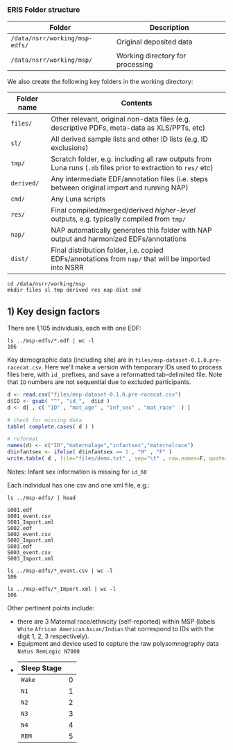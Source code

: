 ### ERIS Folder structure

| Folder | Description |
|----|----|
| `/data/nsrr/working/msp-edfs/` | Original deposited data |
| `/data/nsrr/working/msp/` | Working directory for processing |

We also create the following key folders in the working directory:

| Folder name | Contents |
|----|----|
| `files/` | Other relevant, original non-data files (e.g. descriptive PDFs, meta-data as XLS/PPTs, etc) |
| `sl/` | All derived sample lists and other ID lists (e.g. ID exclusions) | 
| `tmp/` | Scratch folder, e.g. including all raw outputs from Luna runs (`.db` files prior to extraction to `res/` etc) |
| `derived/` | Any intermediate EDF/annotation files (i.e. steps between original import and running NAP) |  
| `cmd/` | Any Luna scripts |
| `res/` | Final compiled/merged/derived _higher-level_ outputs, e.g. typically compiled from `tmp/` |  
| `nap/` | NAP automatically generates this folder with NAP output and harmonized EDFs/annotations
| `dist/` | Final distribution folder, i.e. copied EDFs/annotations from `nap/` that will be imported into NSRR |

```
cd /data/nsrr/working/msp
mkdir files sl tmp derived res nap dist cmd
```

## 1) Key design factors


There are 1,105 individuals, each with one EDF:

```
ls ../msp-edfs/*.edf | wc -l
106
```
Key demographic data (including site) are in
`files/msp-dataset-0.1.0.pre-racecat.csv`. Here we'll
make a version with temporary IDs used to process files here, with
`id_` prefixes, and save a reformatted tab-delimited file.
Note that `ID` numbers are not sequential due to excluded participants.
```R
d <- read.csv("files/msp-dataset-0.1.0.pre-racecat.csv")
d$ID <- gsub( "^", "id_",  d$id ) 
d <- d[ , c( "ID" , "mat_age" , "inf_sex" , "mat_race"  ) ]

# check for missing data
table( complete.cases( d ) )

# reformat
names(d) <- c("ID","maternalage","infantsex","maternalrace") 
d$infantsex <- ifelse( d$infantsex == 1 , "M" , "F" )
write.table( d , file="files/demo.txt" , sep="\t" , row.names=F, quote=F, col.names=T )
```
Notes: Infant sex information is missing for `id_60`

Each individual has one csv and one xml file, e.g.:
```
ls ../msp-edfs/ | head
```
```
S001.edf
S001_event.csv
S001_Import.xml
S002.edf
S002_event.csv
S002_Import.xml
S003.edf
S003_event.csv
S003_Import.xml
```
```
ls ../msp-edfs/*_event.csv | wc -l
106

ls ../msp-edfs/*_Import.xml | wc -l
106
```

Other pertinent points include:

  - there are 3 Maternal race/ethnicity (self-reported) within MSP (labels `White` `African American` `Asian/Indian`
    that correspond to IDs with the digit 1, 2, 3 respectively).
  - Equipment and device used to capture the raw polysomnography data `Natus RemLogic N7000`
  - | Sleep Stage |  |
    |-----|-----|
    | `Wake` | 0 |
    | `N1` |	1	|
    | `N2` |	2	|
    | `N3` |	3	|
    | `N4` |	4	|
    | `REM` |	5	|

    
